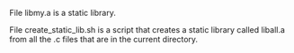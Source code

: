 File libmy.a is a static library.

File create_static_lib.sh is a script that creates a static library called liball.a from all the .c files that are in the current directory.

